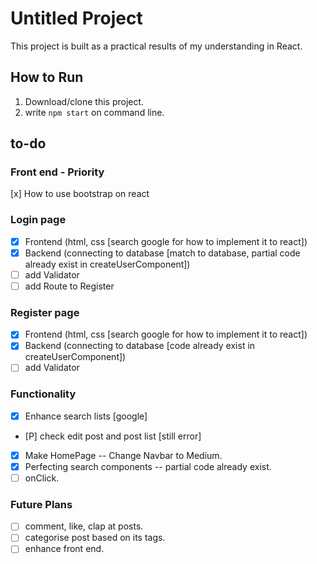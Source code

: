 # Untitled Project
This project is built as a practical results of my understanding in React.

## How to Run
1. Download/clone this project.
2. write `npm start` on command line.

## to-do
### Front end - Priority
[x] How to use bootstrap on react

### Login page 
- [x] Frontend (html, css [search google for how to implement it to react])
- [x] Backend (connecting to database [match to database, partial code already exist in createUserComponent])
- [ ] add Validator
- [ ] add Route to Register 

### Register page
- [x] Frontend (html, css [search google for how to implement it to react])
- [x] Backend (connecting to database [code already exist in createUserComponent])
- [ ] add Validator

### Functionality
- [x] Enhance search lists [google]
- [P] check edit post and post list [still error]
- [x] Make HomePage -- Change Navbar to Medium.
- [x] Perfecting search components -- partial code already exist.
- [ ] onClick.

### Future Plans
- [ ] comment, like, clap at posts.
- [ ] categorise post based on its tags.
- [ ] enhance front end.